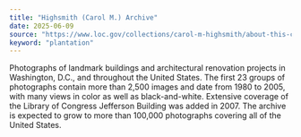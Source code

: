 ```yaml
---
title: "Highsmith (Carol M.) Archive"
date: 2025-06-09
source: "https://www.loc.gov/collections/carol-m-highsmith/about-this-collection/"
keyword: "plantation"
---
```


Photographs of landmark buildings and architectural renovation projects in Washington, D.C., and throughout the United States. The first 23 groups of photographs contain more than 2,500 images and date from 1980 to 2005, with many views in color as well as black-and-white. Extensive coverage of the Library of Congress Jefferson Building was added in 2007. The archive is expected to grow to more than 100,000 photographs covering all of the United States.

